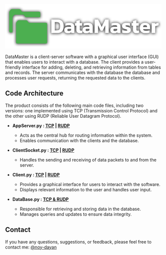 <p align='center'>
  <img src= 'assets/loge_sideway.png'/>
</p>

DataMaster is a client-server software with a graphical user interface (GUI) that enables users to interact with a database. The client provides a user-friendly interface for adding, deleting, and retrieving information from tables and records. The server communicates with the database the database and processes user requests, returning the requested data to the clients.

## Code Architecture
The product consists of the following main code files, including two versions: one implemented using TCP (Transmission Control Protocol) and the other using RUDP (Reliable User Datagram Protocol).

- **AppServer.py : [TCP](AppServer_TCP.py) | [RUDP](AppServer_RUDP.py)**
  - Acts as the central hub for routing information within the system.
  - Enables communication with the clients and the database.
    
- **ClientSocket.py : [TCP](ClientSocket_TCP.py) | [RUDP](ClientSocket_RUDP.py)**
  - Handles the sending and receiving of data packets to and from the server.
  
- **Client.py : [TCP](Client_TCP.py) | [RUDP](Client_RUDP.py)**
  - Provides a graphical interface for users to interact with the software.
  - Displays relevant information to the user and handles user input.
    
- **DataBase.py : [TCP & RUDP](DataBase.py)**
  - Responsible for retrieving and storing data in the database.
  - Manages queries and updates to ensure data integrity.
  
## Contact
If you have any questions, suggestions, or feedback, please feel free to contact me:
[@noy-dayan](https://www.github.com/noy-dayan)
